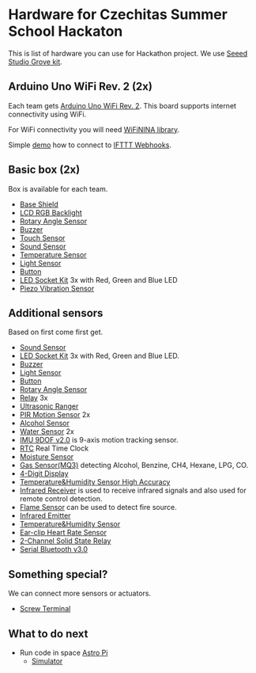 # Hardware for Czechitas Summer School Hackaton

This is list of hardware you can use for Hackathon project. We use [Seeed Studio Grove kit](http://wiki.seeedstudio.com/Grove_System/).

## Arduino Uno WiFi Rev. 2 (2x)

Each team gets [Arduino Uno WiFi Rev. 2](https://www.arduino.cc/en/Guide/ArduinoUnoWiFiRev2). This board supports internet connectivity using WiFi.

For WiFi connectivity you will need [WiFiNINA library](https://www.arduino.cc/en/Reference/WiFiNINA).

Simple [demo](https://github.com/bechynsky/IFTTT101) how to connect to [IFTTT Webhooks](https://ifttt.com/maker_webhooks).

## Basic box (2x)

Box is available for each team.

* [Base Shield](http://wiki.seeedstudio.com/Base_Shield_V2/)
* [LCD RGB Backlight](http://wiki.seeedstudio.com/Grove-LCD_RGB_Backlight/)
* [Rotary Angle Sensor](http://wiki.seeedstudio.com/Grove-Rotary_Angle_Sensor/)
* [Buzzer](http://wiki.seeedstudio.com/Grove-Buzzer/)
* [Touch Sensor](http://wiki.seeedstudio.com/Grove-Touch_Sensor/)
* [Sound Sensor](http://wiki.seeedstudio.com/Grove-Sound_Sensor/)
* [Temperature Sensor](http://wiki.seeedstudio.com/Grove-Temperature_Sensor/)
* [Light Sensor](http://wiki.seeedstudio.com/Grove-Light_Sensor/)
* [Button](http://wiki.seeedstudio.com/Grove-Button/)
* [LED Socket Kit](http://wiki.seeedstudio.com/Grove-LED_Socket_Kit/) 3x with Red, Green and Blue LED
* [Piezo Vibration Sensor](http://wiki.seeedstudio.com/Grove-Piezo_Vibration_Sensor/)

## Additional sensors

Based on first come first get.

* [Sound Sensor](http://wiki.seeedstudio.com/Grove-Sound_Sensor/)
* [LED Socket Kit](http://wiki.seeedstudio.com/Grove-LED_Socket_Kit/) 3x with Red, Green and Blue LED.
* [Buzzer](http://wiki.seeedstudio.com/Grove-Buzzer/)
* [Light Sensor](http://wiki.seeedstudio.com/Grove-Light_Sensor/)
* [Button](http://wiki.seeedstudio.com/Grove-Button/)
* [Rotary Angle Sensor](http://wiki.seeedstudio.com/Grove-Rotary_Angle_Sensor/)
* [Relay](http://wiki.seeedstudio.com/Grove-Relay/) 3x
* [Ultrasonic Ranger](http://wiki.seeedstudio.com/Grove-Ultrasonic_Ranger/)
* [PIR Motion Sensor](http://wiki.seeedstudio.com/Grove-PIR_Motion_Sensor/) 2x
* [Alcohol Sensor](http://wiki.seeedstudio.com/Grove-Alcohol_Sensor/)
* [Water Sensor](http://wiki.seeedstudio.com/Grove-Water_Sensor/) 2x
* [IMU 9DOF v2.0](http://wiki.seeedstudio.com/Grove-IMU_9DOF_v2.0/) is 9-axis motion tracking sensor.
* [RTC](http://wiki.seeedstudio.com/Grove-RTC/) Real Time Clock
* [Moisture Sensor](http://wiki.seeedstudio.com/Grove-Moisture_Sensor/)
* [Gas Sensor(MQ3)](http://wiki.seeedstudio.com/Grove-Gas_Sensor-MQ3/) detecting Alcohol, Benzine, CH4, Hexane, LPG, CO.
* [4-Digit Display](http://wiki.seeedstudio.com/Grove-4-Digit_Display/)
* [Temperature&Humidity Sensor High Accuracy](http://wiki.seeedstudio.com/Grove-TemptureAndHumidity_Sensor-High-Accuracy_AndMini-v1.0/)
* [Infrared Receiver](http://wiki.seeedstudio.com/Grove-Infrared_Receiver/) is used to receive infrared signals and also used for remote control detection.
* [Flame Sensor](http://wiki.seeedstudio.com/Grove-Flame_Sensor/) can be used to detect fire source.
* [Infrared Emitter](http://wiki.seeedstudio.com/Grove-Infrared_Emitter/)
* [Temperature&Humidity Sensor](http://wiki.seeedstudio.com/Grove-TemperatureAndHumidity_Sensor/)
* [Ear-clip Heart Rate Sensor](http://wiki.seeedstudio.com/Grove-Ear-clip_Heart_Rate_Sensor/)
* [2-Channel Solid State Relay](http://wiki.seeedstudio.com/Grove-2-Channel_Solid_State_Relay/)
* [Serial Bluetooth v3.0](http://wiki.seeedstudio.com/Grove-Serial_Bluetooth_v3.0/)

## Something special?

We can connect more sensors or actuators.

* [Screw Terminal](http://wiki.seeedstudio.com/Grove-Screw_Terminal/)

## What to do next

* Run code in space [Astro Pi](https://astro-pi.org/)
  * [Simulator](https://trinket.io/sense-hat)

